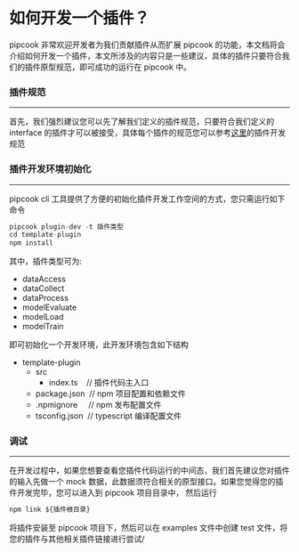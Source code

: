 # 如何开发一个插件？

pipcook 非常欢迎开发者为我们贡献插件从而扩展 pipcook 的功能，本文档将会介绍如何开发一个插件，本文所涉及的内容只是一些建议，具体的插件只要符合我们的插件原型规范，即可成功的运行在 pipcook 中。


<a name="ff93a5f0"></a>
### 插件规范

---

首先，我们强烈建议您可以先了解我们定义的插件规范，只要符合我们定义的 interface 的插件才可以被接受，具体每个插件的规范您可以参考[这里](https://alibaba.github.io/pipcook/doc/开发者手册-zh)的插件开发规范


<a name="bf4fba37"></a>
### 插件开发环境初始化

---

pipcook cli 工具提供了方便的初始化插件开发工作空间的方式，您只需运行如下命令

```typescript
pipcook plugin-dev -t 插件类型
cd template-plugin
npm install
```

其中，插件类型可为:

- dataAccess
- dataCollect
- dataProcess
- modelEvaluate
- modelLoad
- modelTrain

即可初始化一个开发环境，此开发环境包含如下结构

- template-plugin
  - src
    - index.ts    // 插件代码主入口
  - package.json  // npm 项目配置和依赖文件
  - .npmignore     // npm 发布配置文件
  - tsconfig.json  // typescript 编译配置文件


<a name="b7c0bfff"></a>
### 调试

---

在开发过程中，如果您想要查看您插件代码运行的中间态，我们首先建议您对插件的输入先做一个 mock 数据，此数据须符合相关的原型接口。如果您觉得您的插件开发完毕，您可以进入到 pipcook 项目目录中， 然后运行

```typescript
npm link ${插件根目录}
```

将插件安装至 pipcook 项目下，然后可以在 examples 文件中创建 test 文件，将您的插件与其他相关插件链接进行尝试/
